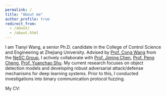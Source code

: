 ```yaml
---
permalink: /
title: "About me"
author_profile: true
redirect_from: 
  - /about/
  - /about.html
---
```


I am Tianyi Wang, a senior Ph.D. candidate in the College of Control Science and Engineering at Zhejiang University. Advised by [Prof. Cong Wang](https://cwang-zju.github.io/) from the [NeSC Group](http://nesc.zju.edu.cn/), I actively collaborate with [Prof. Jiming Chen](https://mypage.zju.edu.cn/jmchen), [Prof. Peng Cheng](https://person.zju.edu.cn/cp), [Prof. Yuanchao Shu](https://yshu.org/). My current research focuses on object detection models and developing robust adversarial attack/defense mechanisms for deep learning systems. Prior to this, I conducted investigations into binary communication protocol fuzzing. 

My CV: 